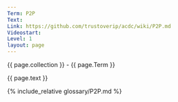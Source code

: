 ```yaml
---
Term: P2P
Text: 
Link: https://github.com/trustoverip/acdc/wiki/P2P.md
Videostart: 
Level: 1
layout: page
---
```


{{ page.collection }} - {{ page.Term }}

   {{ page.text }}

{% include_relative glossary/P2P.md %}
